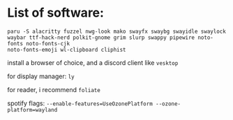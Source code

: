 # List of software:

```
paru -S alacritty fuzzel nwg-look mako swayfx swaybg swayidle swaylock waybar ttf-hack-nerd polkit-gnome grim slurp swappy pipewire noto-fonts noto-fonts-cjk
noto-fonts-emoji wl-clipboard cliphist
```
install a browser of choice, and a discord client like `vesktop`

for display manager: `ly`

for reader, i recommend `foliate`

spotify flags: `--enable-features=UseOzonePlatform --ozone-platform=wayland`
